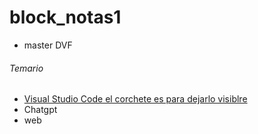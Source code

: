 # block_notas1
- master DVF
  
###### Temario
- [Visual Studio Code el corchete es para dejarlo visiblre](https://new.devf.la/es/post/p0/devf)
- Chatgpt
- web
